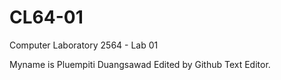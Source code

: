# CL64-01
Computer Laboratory 2564 - Lab 01

Myname is Pluempiti Duangsawad
Edited by Github Text Editor.
